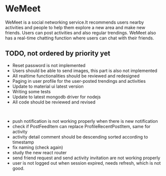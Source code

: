 # WeMeet
WeMeet is a social networking service.It recommends users nearby activities and people to help them explore a new area and make new friends. Users can post activities and also regular trendings. WeMeet also has a real-time chatting function where users can chat with their friends.

## TODO, not ordered by priority yet

* Reset password is not implemented
* Users should be able to send images, this part is also not implemented
* All realtime functionalities should be reviewed and redesigned
* Paging in user profile for the user-posted trendings and activities
* Update to material ui latest version
* Writing some tests
* Update to latest mongodb driver for nodejs
* All code should be reviewed and revised

<br/>

* push notification is not working properly when there is new notification
* check if PostFeedItem can replace ProfileRecentPostItem, same for activity
* activity detail comment should be descending sorted according to timestamp
* fix naming (check again)
* study the new react router
* send friend request and send activity invitation are not working properly
* user is not logged out when session expired, needs refresh, which is not good.
